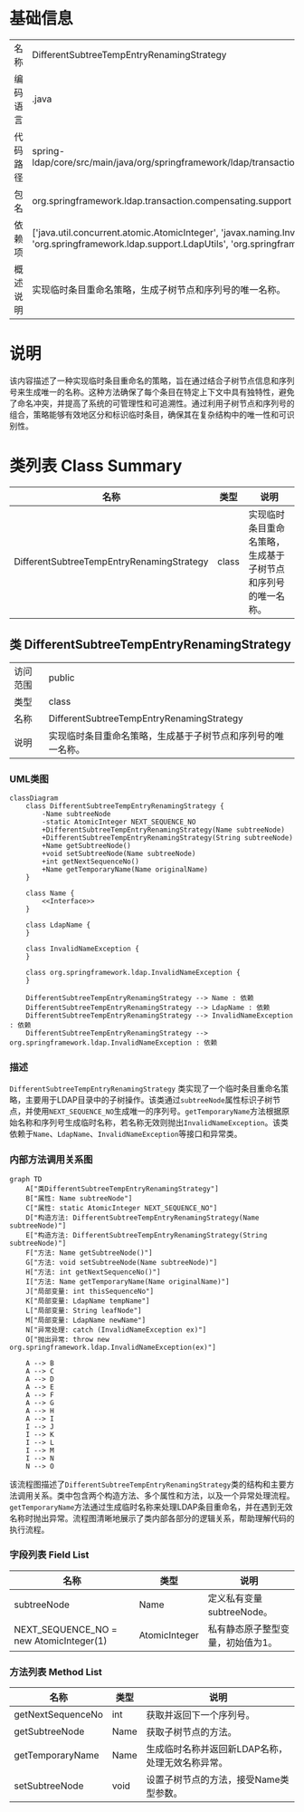 # 基础信息

|      |      |
|------|------|
| 名称 | DifferentSubtreeTempEntryRenamingStrategy |
| 编码语言 | .java |
| 代码路径 | spring-ldap/core/src/main/java/org/springframework/ldap/transaction/compensating/support/DifferentSubtreeTempEntryRenamingStrategy.java |
| 包名 | org.springframework.ldap.transaction.compensating.support |
| 依赖项 | ['java.util.concurrent.atomic.AtomicInteger', 'javax.naming.InvalidNameException', 'javax.naming.Name', 'javax.naming.ldap.LdapName', 'org.springframework.ldap.support.LdapUtils', 'org.springframework.ldap.transaction.compensating.TempEntryRenamingStrategy'] |
| 概述说明 | 实现临时条目重命名策略，生成子树节点和序列号的唯一名称。 |

# 说明

该内容描述了一种实现临时条目重命名的策略，旨在通过结合子树节点信息和序列号来生成唯一的名称。这种方法确保了每个条目在特定上下文中具有独特性，避免了命名冲突，并提高了系统的可管理性和可追溯性。通过利用子树节点和序列号的组合，策略能够有效地区分和标识临时条目，确保其在复杂结构中的唯一性和可识别性。

# 类列表 Class Summary

| 名称   | 类型  | 说明 |
|-------|------|-------------|
| DifferentSubtreeTempEntryRenamingStrategy | class | 实现临时条目重命名策略，生成基于子树节点和序列号的唯一名称。 |



## 类 DifferentSubtreeTempEntryRenamingStrategy

|      |      |
|------|------|
| 访问范围 | public |
| 类型 | class |
| 名称 | DifferentSubtreeTempEntryRenamingStrategy |
| 说明 | 实现临时条目重命名策略，生成基于子树节点和序列号的唯一名称。 |


### UML类图

```mermaid
classDiagram
    class DifferentSubtreeTempEntryRenamingStrategy {
        -Name subtreeNode
        -static AtomicInteger NEXT_SEQUENCE_NO
        +DifferentSubtreeTempEntryRenamingStrategy(Name subtreeNode)
        +DifferentSubtreeTempEntryRenamingStrategy(String subtreeNode)
        +Name getSubtreeNode()
        +void setSubtreeNode(Name subtreeNode)
        +int getNextSequenceNo()
        +Name getTemporaryName(Name originalName)
    }

    class Name {
        <<Interface>>
    }

    class LdapName {
    }

    class InvalidNameException {
    }

    class org.springframework.ldap.InvalidNameException {
    }

    DifferentSubtreeTempEntryRenamingStrategy --> Name : 依赖
    DifferentSubtreeTempEntryRenamingStrategy --> LdapName : 依赖
    DifferentSubtreeTempEntryRenamingStrategy --> InvalidNameException : 依赖
    DifferentSubtreeTempEntryRenamingStrategy --> org.springframework.ldap.InvalidNameException : 依赖
```

### 描述
`DifferentSubtreeTempEntryRenamingStrategy` 类实现了一个临时条目重命名策略，主要用于LDAP目录中的子树操作。该类通过`subtreeNode`属性标识子树节点，并使用`NEXT_SEQUENCE_NO`生成唯一的序列号。`getTemporaryName`方法根据原始名称和序列号生成临时名称，若名称无效则抛出`InvalidNameException`。该类依赖于`Name`、`LdapName`、`InvalidNameException`等接口和异常类。


### 内部方法调用关系图

```mermaid
graph TD
    A["类DifferentSubtreeTempEntryRenamingStrategy"]
    B["属性: Name subtreeNode"]
    C["属性: static AtomicInteger NEXT_SEQUENCE_NO"]
    D["构造方法: DifferentSubtreeTempEntryRenamingStrategy(Name subtreeNode)"]
    E["构造方法: DifferentSubtreeTempEntryRenamingStrategy(String subtreeNode)"]
    F["方法: Name getSubtreeNode()"]
    G["方法: void setSubtreeNode(Name subtreeNode)"]
    H["方法: int getNextSequenceNo()"]
    I["方法: Name getTemporaryName(Name originalName)"]
    J["局部变量: int thisSequenceNo"]
    K["局部变量: LdapName tempName"]
    L["局部变量: String leafNode"]
    M["局部变量: LdapName newName"]
    N["异常处理: catch (InvalidNameException ex)"]
    O["抛出异常: throw new org.springframework.ldap.InvalidNameException(ex)"]

    A --> B
    A --> C
    A --> D
    A --> E
    A --> F
    A --> G
    A --> H
    A --> I
    I --> J
    I --> K
    I --> L
    I --> M
    I --> N
    N --> O
```

该流程图描述了`DifferentSubtreeTempEntryRenamingStrategy`类的结构和主要方法调用关系。类中包含两个构造方法、多个属性和方法，以及一个异常处理流程。`getTemporaryName`方法通过生成临时名称来处理LDAP条目重命名，并在遇到无效名称时抛出异常。流程图清晰地展示了类内部各部分的逻辑关系，帮助理解代码的执行流程。

### 字段列表 Field List

| 名称  | 类型  | 说明 |
|-------|-------|------|
| subtreeNode | Name | 定义私有变量subtreeNode。 |
| NEXT_SEQUENCE_NO = new AtomicInteger(1) | AtomicInteger | 私有静态原子整型变量，初始值为1。 |

### 方法列表 Method List

| 名称  | 类型  | 说明 |
|-------|-------|------|
| getNextSequenceNo | int | 获取并返回下一个序列号。 |
| getSubtreeNode | Name | 获取子树节点的方法。 |
| getTemporaryName | Name | 生成临时名称并返回新LDAP名称，处理无效名称异常。 |
| setSubtreeNode | void | 设置子树节点的方法，接受Name类型参数。 |




